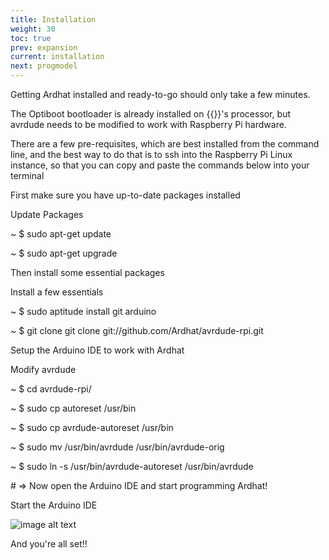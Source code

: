 ```yaml
---
title: Installation
weight: 30
toc: true
prev: expansion
current: installation
next: progmodel
---
```



Getting Ardhat installed and ready-to-go should only take a few minutes.

The Optiboot bootloader is already installed on {{<ardhat>}}'s processor, but avrdude needs to be modified to work with Raspberry Pi hardware. 




There are a few pre-requisites, which are best installed from the command line, and the best way to do that is to ssh into the Raspberry Pi Linux instance, so that you can copy and paste the commands below into your terminal

First make sure you have up-to-date packages installed

<section class="quickstart" >
  <div class="grid">
    <div class="unit .half code">
      <p class="title">Update Packages</p>
      <div class="shell">
        <p class="line">
          <span class="path">~</span>
          <span class="prompt">$</span>
          <span class="command">sudo apt-get update</span>
        </p>        
        <p class="line">
          <span class="path">~</span>
          <span class="prompt">$</span>
          <span class="command">sudo apt-get upgrade</span>
        </p>
      </div>
    </div>
    <div class="clear"></div>
  </div>
</section>

Then install some essential packages

<section class="quickstart" >
  <div class="grid">
    <div class="unit .half code">
      <p class="title">Install a few essentials </p>
      <div class="shell">
        <p class="line">
          <span class="path">~</span>
          <span class="prompt">$</span>
          <span class="command">sudo aptitude install git arduino</span>
        </p>        
        <p class="line">
          <span class="path">~</span>
          <span class="prompt">$</span>
          <span class="command">git clone git clone git://github.com/Ardhat/avrdude-rpi.git</span>
        </p>
      </div>
    </div>
    <div class="clear"></div>
  </div>
</section>

Setup the Arduino IDE to work with Ardhat

<section class="quickstart" >
  <div class="grid">
    <div class="unit .half code">
      <p class="title">Modify avrdude</p>
      <div class="shell">
        <p class="line">
          <span class="path">~</span>
          <span class="prompt">$</span>
          <span class="command">cd avrdude-rpi/</span>
        </p>        <p class="line">
          <span class="path">~</span>
          <span class="prompt">$</span>
          <span class="command">sudo cp autoreset /usr/bin</span>
        </p>
        <p class="line">
          <span class="path">~</span>
          <span class="prompt">$</span>
          <span class="command">sudo cp avrdude-autoreset /usr/bin</span>
        </p>
        <p class="line">
          <span class="path">~</span>
          <span class="prompt">$</span>
          <span class="command">sudo mv /usr/bin/avrdude /usr/bin/avrdude-orig</span>
        </p>
        <p class="line">
          <span class="path">~</span>
          <span class="prompt">$</span>
          <span class="command">sudo ln -s /usr/bin/avrdude-autoreset /usr/bin/avrdude</span>
        </p>
        <p class="line">
          <span class="output"># => Now open the Arduino IDE and start programming Ardhat!</span>
        </p>
      </div>
    </div>
    <div class="clear"></div>
  </div>
</section>

Start the Arduino IDE  
  



![image alt text](/media/ArdhatIDE.jpg)


And you're all set!!
